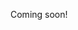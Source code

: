 Coming soon!

<!--

  - https://www.instagram.com/yeule/
  - https://www.instagram.com/p/BqrX5RvgA76/
  - https://cms-assets.tutsplus.com/uploads/users/980/posts/28917/final_image/final-watercolor_mermaid.jpg
  - https://i.redd.it/le94hefvjrp01.jpg
  - https://vtfishandwildlife.com/sites/fishandwildlife/files/images/Fish/Fishing%20Opportunities/Sportfish%20of%20Vermont/Rainbow%20Trout/rainbowtrout.jpg

-->
